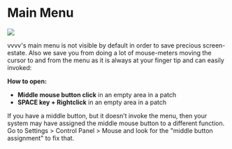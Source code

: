 # Main Menu


![](~/img/vvvv_MainMenu.png "")  



vvvv's main menu is not visible by default in order to save precious screen-estate. Also we save you from doing a lot of mouse-meters moving the cursor to and from the menu as it is always at your finger tip and can easily invoked:  

**How to open:**  
* **Middle mouse button click** in an empty area in a patch  
* **SPACE key + Rightclick** in an empty area in a patch  

If you have a middle button, but it doesn’t invoke the menu, then your system may have assigned the middle mouse button to a different function. Go to Settings > Control Panel > Mouse and look for the "middle button assignment" to fix that.   



